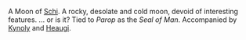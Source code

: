 ---
---

A Moon of [Schi](Schi.md).
A rocky, desolate and cold moon, devoid of interesting features. 
... or is it?
Tied to *Parop* as the *Seal of Man*. 
Accompanied by [Kynoly](Kynoly.md) and [Heaugi](Heaugi.md). 
